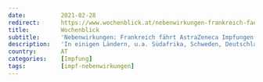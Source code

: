 ```yaml
---
date:          2021-02-28
redirect:      https://www.wochenblick.at/nebenwirkungen-frankreich-faehrt-astrazeneca-impfungen-zurueck/
title:         Wochenblick
subtitle:      'Nebenwirkungen: Frankreich fährt AstraZeneca Impfungen zurück'
description:   'In einigen Ländern, u.a. Südafrika, Schweden, Deutschland, etc. werden – wegen unerwünschter Nebenwirkungen – AstraZeneca/Oxford Impfungen (AZD 1222), zurückgefahren oder überhaupt gestoppt. Jetzt auch in Frankreich. Dort mussten Mitarbeiter in Krankenhäusern, reihenweise, nach der Impfung in Krankenstand gehen. Es herrscht akuter Personalmangel, vielfach verweigert das Personal nun diese Impfung. 20 Prozent arbeitsunfähig Die Impfkampagne wurde […]'
country:       AT
categories:    [Impfung]
tags:          [impf-nebenwirkungen]
---
```

